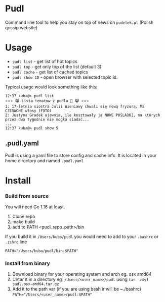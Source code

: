 # Pudl

Command line tool to help you stay on top of news on `pudelek.pl` (Polish gossip website)

# Usage

* `pudl list` - get list of hot topics
* `pudl top` - get only top of the list (default 3)
* `pudl cache` - get list of cached topics
* `pudl show ID` - open browser with selected topic id.

Typical usage would look something like this:

```
12:37 kuba@> pudl list
⭐⭐⭐ 😹 Lista tematow z pudla 🐩 😹 ⭐⭐⭐
1: 17-letnia siostra Julii Wieniawy chwali się nową fryzurą. Ma CZERWONE włosy (FOTO)
2: Justyna Gradek ujawnia, ile kosztowały ją NOWE POŚLADKI, na których przez dwa tygodnie nie mogła siadać...
...
12:37 kuba@> pudl show 5
```

## .pudl.yaml

Pudl is using a yaml file to store config and cache info. It is located in your home directory and named `.pudl.yaml`


# Install

### Build from source

You will need Go 1.16 at least.

1. Clone repo
2. make build
3. add to PATH <pudl_repo_path>/bin

If you build it in `/Users/kuba/pudl` you would need to add to your `.bashrc` or `.zshrc` line
```
PATH="/Users/kuba/pudl/bin:$PATH"
```

### Install from binary

1. Download binary for your operating system and arch eg. osx amd64
2. Untar it in a directory eg. `/Users/<user_name>/pudl` using `tar -zxvf pudl.osx-amd64.tar.gz`
3. Add it to the path var (if you are using bash ir will be ~./bashrc) `PATH="/Users/<user_name>/pudl:$PATH"`